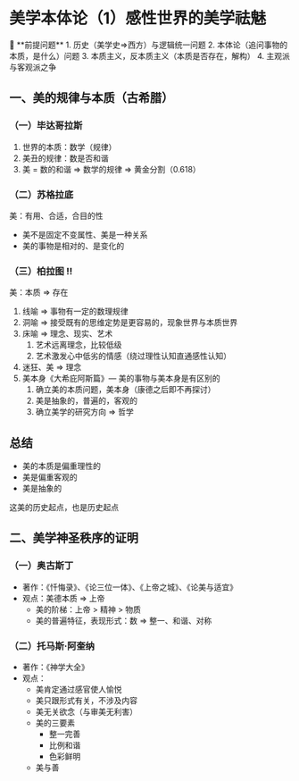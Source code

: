 # 美学本体论（1）感性世界的美学祛魅

<aside>
📒 **前提问题**
1. 历史（美学史⇒西方）与逻辑统一问题
2. 本体论（追问事物的本质，是什么）问题
3. 本质主义，反本质主义（本质是否存在，解构）
4. 主观派与客观派之争

</aside>

## 一、美的规律与本质（古希腊）

### （一）毕达哥拉斯

1. 世界的本质：数学（规律）
2. 美丑的规律：数是否和谐
3. 美 = 数的和谐 ⇒ 数学的规律 ⇒ 黄金分割（0.618）

### （二）苏格拉底

美：有用、合适，合目的性

- 美不是固定不变属性、美是一种关系
- 美的事物是相对的、是变化的

### （三）柏拉图 ‼️

美：本质 ⇒ 存在

1. 线喻 ⇒ 事物有一定的数理规律
2. 洞喻 ⇒ 接受既有的思维定势是更容易的，现象世界与本质世界
3. 床喻 ⇒ 理念、现实、艺术
    1. 艺术远离理念，比较低级
    2. 艺术激发心中低劣的情感（绕过理性认知直通感性认知）
4. 迷狂、美 ⇒ 理念
5. 美本身《大希庇阿斯篇》— 美的事物与美本身是有区别的
    1. 确立美的本质问题，美本身（康德之后即不再探讨）
    2. 美是抽象的，普遍的，客观的
    3. 确立美学的研究方向 ⇒ 哲学

## 总结

- 美的本质是偏重理性的
- 美是偏重客观的
- 美是抽象的

这美的历史起点，也是历史起点
## 二、美学神圣秩序的证明

### （一）奥古斯丁

- 著作：《忏悔录》、《论三位一体》、《上帝之城》、《论美与适宜》
- 观点：美德本质 ⇒ 上帝
    - 美的阶梯：上帝 > 精神 > 物质
    - 美的普遍特征，表现形式：数 ⇒ 整一、和谐、对称

### （二）托马斯·阿奎纳

- 著作：《神学大全》
- 观点：
    - 美肯定通过感官使人愉悦
    - 美只跟形式有关，不涉及内容
    - 美无关欲念（与审美无利害）
    - 美的三要素
        - 整一完善
        - 比例和谐
        - 色彩鲜明
    - 美与善

